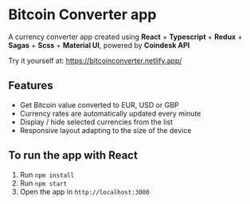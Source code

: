 # Bitcoin Converter app

A currency converter app created using **React**  + **Typescript**  +  **Redux**  +  **Sagas** +  **Scss**  + **Material UI**, powered by **Coindesk API**

Try it yourself at: https://bitcoinconverter.netlify.app/


## Features

- Get Bitcoin value converted to EUR, USD or GBP
- Currency rates are automatically updated every minute
- Display / hide selected currencies from the list
- Responsive layout adapting to the size of the device


## To run the app with React

1. Run `npm install`
2. Run `npm start`
3. Open the app in `http://localhost:3000`